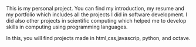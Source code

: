 This is my personal project. You can find my introduction, my resume and my portfolio which includes all the projects I did in software development. I did also other projects in scientific computing which helped me to develop skills in computing using programming languages.

In this, you will find projects made in html,css,javascrip, python, and octave.

